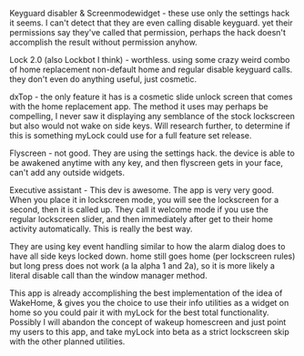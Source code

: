 Keyguard disabler & Screenmodewidget - these use only the settings hack it seems. I can't detect that they are even calling disable keyguard. yet their permissions say they've called that permission, perhaps the hack doesn't accomplish the result without permission anyhow.

Lock 2.0 (also Lockbot I think) - worthless. using some crazy weird combo of home replacement non-default home and regular disable keyguard calls. they don't even do anything useful, just cosmetic.

dxTop - the only feature it has is a cosmetic slide unlock screen that comes with the home replacement app. The method it uses may perhaps be compelling, I never saw it displaying any semblance of the stock lockscreen but also would not wake on side keys. Will research further, to determine if this is something myLock could use for a full feature set release.

Flyscreen - not good. They are using the settings hack. the device is able to be awakened anytime with any key, and then flyscreen gets in your face, can't add any outside widgets.

Executive assistant - This dev is awesome. The app is very very good. When you place it in lockscreen mode, you will see the lockscreen for a second, then it is called up. They call it welcome mode if you use the regular lockscreen slider, and then immediately after get to their home activity automatically. This is really the best way.

They are using key event handling similar to how the alarm dialog does to have all side keys locked down. home still goes home (per lockscreen rules) but long press does not work (a la alpha 1 and 2a), so it is more likely a literal disable call than the window manager method.

This app is already accomplishing the best implementation of the idea of WakeHome, & gives you the choice to use their info utilities as a widget on home so you could pair it with myLock for the best total functionality. Possibly I will abandon the concept of wakeup homescreen and just point my users to this app, and take myLock into beta as a strict lockscreen skip with the other planned utilities.